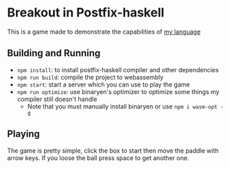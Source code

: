 # Breakout in Postfix-haskell
This is a game made to demonstrate the capabilities of [my language](https://github.com/dvtate/postfix-haskell)

## Building and Running
- `npm install`: to install postfix-haskell compiler and other dependencies
- `npm run build`: compile the project to webassembly
- `npm start`: start a server which you can use to play the game
- `npm run optimize`: use binaryen's optimizer to optimize some things my compiler still doesn't handle
    - Note that you must manually install binaryen or use `npm i wasm-opt -g`

## Playing
The game is pretty simple, click the box to start then move the paddle with arrow keys. If you loose the ball press space to get another one.